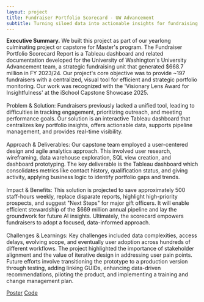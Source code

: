 ```yaml
---
layout: project
title: Fundraiser Portfolio Scorecard - UW Advancement
subtitle: Turning siloed data into actionable insights for fundraising strategy
---
```

<script src="https://cdn.mathjax.org/mathjax/latest/MathJax.js?config=TeX-AMS-MML_HTMLorMML" type="text/javascript"></script>

**Executive Summary.**
We built this project as part of our yearlong culminating project or capstone for Master's program. The Fundraiser Portfolio Scorecard Report is a Tableau dashboard and related documentation developed for the University of Washington's University Advancement team, a strategic fundraising unit that generated $668.7 million in FY 2023/24. Our project's core objective was to provide ~197 fundraisers with a centralized, visual tool for efficient and strategic portfolio monitoring. Our work was recognized with the 'Visionary Lens Award for Insightfulness' at the iSchool Capstone Showcase 2025.  <br/> <br/>
Problem & Solution: Fundraisers previously lacked a unified tool, leading to difficulties in tracking engagement, prioritizing outreach, and meeting performance goals. Our solution is an interactive Tableau dashboard that centralizes key portfolio insights, offers actionable data, supports pipeline management, and provides real-time visibility. <br/> <br/>
Approach & Deliverables: Our capstone team employed a user-centered design and agile analytics approach. This involved user research, wireframing, data warehouse exploration, SQL view creation, and dashboard prototyping. The key deliverable is the Tableau dashboard which consolidates metrics like contact history, qualification status, and giving activity, applying business logic to identify portfolio gaps and trends.
<br/> <br/>
Impact & Benefits: This solution is projected to save approximately 500 staff-hours weekly, replace disparate reports, highlight high-priority prospects, and suggest "Next Steps" for major gift officers. It will enable efficient stewardship of the $669 million annual pipeline and lay the groundwork for future AI insights. Ultimately, the scorecard empowers fundraisers to adopt a focused, data-informed approach. <br/> <br/>
Challenges & Learnings: Key challenges included data complexities, access delays, evolving scope, and eventually  user adoption across hundreds of different workflows. The project highlighted the importance of stakeholder alignment and the value of iterative design in addressing user pain points. Future efforts involve transitioning the prototype to a production version through testing, adding linking GUIDs, enhancing data-driven recommendations, piloting the product, and implementing a training and change management plan.

<a href="/assets/projects/fundraiser_db/CSposter.pdf" target="_blank" class="button">Poster</a>
<a href="https://github.com/jaivardhanschauhan/uwadvancement" target="_blank" class="button">Code</a>



